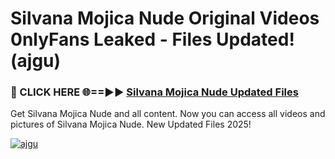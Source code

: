 # Silvana Mojica Nude Original Videos 0nlyFans Leaked - Files Updated! (ajgu)

<h3>🔴 CLICK HERE 🌐==►► <a href="https://tinyurl.com/52m3yx9h" rel="nofollow">Silvana Mojica Nude Updated Files</a></h3>

Get Silvana Mojica Nude and all content. Now you can access all videos and pictures of Silvana Mojica Nude. New Updated Files 2025!

[![ajgu](https://i.imgur.com/TnHtlc8.gif)](https://tinyurl.com/52m3yx9h)
